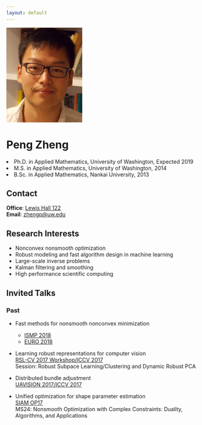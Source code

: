 ```yaml
---
layout: default
---
```


<div class="row">
  <div class="col pic">
    <p><img src='assets/images/Peng.jpg' alt="" /></p>
  </div>

  <div class="col bio">
    <p>
    <h1> Peng Zheng </h1>
      <li> Ph.D. in Applied Mathematics, University of Washington, Expected 2019 </li>
      <li> M.S. in Applied Mathematics, University of Washington, 2014 </li>
      <li> B.Sc. in Applied Mathematics, Nankai University, 2013 </li>
    </p>
    <h2> Contact </h2>
    <p>
      <strong>Office</strong>: <a href="https://www.google.com/maps/place/Lewis+Hall+(LEW)/@47.6588531,-122.3075521,17z/data=!4m13!1m7!3m6!1s0x5490148c387d7edd:0xae51cfecafbf4d7f!2sLewis+Hall+(Lew),+4182+W+Stevens+Way+NE,+Seattle,+WA+98105!3b1!8m2!3d47.658853!4d-122.3053485!3m4!1s0x0:0x1d95ef494627e4a9!8m2!3d47.6588371!4d-122.3053649">Lewis Hall 122</a><br>
      <strong>Email</strong>: <a href="mailto:zhengp@uw.edu" target="_top">zhengp@uw.edu</a>
    </p>
  </div>
</div>

## Research Interests
* Nonconvex nonsmooth optimization
* Robust modeling and fast algorithm design in machine learning
* Large-scale inverse problems
* Kalman filtering and smoothing
* High performance scientific computing

## Invited Talks

### Past

* Fast methods for nonsmooth nonconvex minimization<br>
  - [ISMP 2018](https://ismp2018.sciencesconf.org)
  - [EURO 2018](http://euro2018valencia.com)

* Learning robust representations for computer vision<br>
[RSL-CV 2017 Workshop/ICCV 2017](http://iccv2017.thecvf.com)<br>
Session: Robust Subpace Learning/Clustering and Dynamic Robust PCA

* Distributed bundle adjustment<br>
[UAVISION 2017/ICCV 2017](http://iccv2017.thecvf.com)

* Unified optimization for shape parameter estimation<br>
[SIAM OP17](https://www.siam.org/meetings/op17/)<br>
MS24: Nonsmooth Optimization with Complex Constraints: Duality, Algorithms, and Applications
